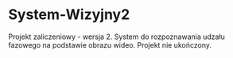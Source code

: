 # System-Wizyjny2
Projekt zaliczeniowy - wersja 2. System do rozpoznawania udzału fazowego na podstawie obrazu wideo. Projekt nie ukończony.
